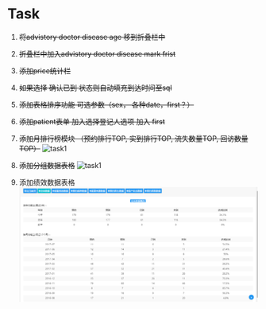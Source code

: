 # Task


1. ~~将advistory doctor disease age 移到折叠栏中~~

2. ~~折叠栏中加入advistory doctor disease mark frist~~

3. ~~添加price统计栏~~

4. ~~如果选择 确认已到 状态则自动填充到达时间至sql~~

5. ~~添加表格排序功能 可选参数（sex， 各种date，first？）~~

6. ~~添加patient表单 加入选择登记人选项 加入 first~~

7. ~~添加月排行榜模块 （预约排行TOP, 实到排行TOP, 流失数量TOP, 回访数量TOP）~~
![task1](./task1.png-del)

8. ~~添加分组数据表格~~ ![task1](./task2.png-del)

9. 添加绩效数据表格 ![task1](./task3.png)